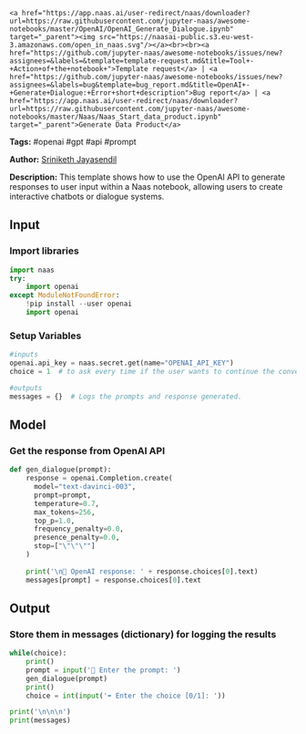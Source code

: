     <a href="https://app.naas.ai/user-redirect/naas/downloader?url=https://raw.githubusercontent.com/jupyter-naas/awesome-notebooks/master/OpenAI/OpenAI_Generate_Dialogue.ipynb" target="_parent"><img src="https://naasai-public.s3.eu-west-3.amazonaws.com/open_in_naas.svg"/></a><br><br><a href="https://github.com/jupyter-naas/awesome-notebooks/issues/new?assignees=&labels=&template=template-request.md&title=Tool+-+Action+of+the+notebook+">Template request</a> | <a href="https://github.com/jupyter-naas/awesome-notebooks/issues/new?assignees=&labels=bug&template=bug_report.md&title=OpenAI+-+Generate+Dialogue:+Error+short+description">Bug report</a> | <a href="https://app.naas.ai/user-redirect/naas/downloader?url=https://raw.githubusercontent.com/jupyter-naas/awesome-notebooks/master/Naas/Naas_Start_data_product.ipynb" target="_parent">Generate Data Product</a>

**Tags:** #openai #gpt #api #prompt

**Author:** [Sriniketh Jayasendil](https://www.linkedin.com/in/sriniketh-jayasendil/)

**Description:** This template shows how to use the OpenAI API to generate responses to user input within a Naas notebook, allowing users to create interactive chatbots or dialogue systems.

## Input

### Import libraries


```python
import naas
try:
    import openai
except ModuleNotFoundError:
    !pip install --user openai
    import openai
```

### Setup Variables


```python
#inputs
openai.api_key = naas.secret.get(name="OPENAI_API_KEY")
choice = 1  # to ask every time if the user wants to continue the conversation(1) or not(0)

#outputs
messages = {}  # Logs the prompts and response generated.
```

## Model

### Get the response from OpenAI API


```python
def gen_dialogue(prompt):
    response = openai.Completion.create(
      model="text-davinci-003",
      prompt=prompt,
      temperature=0.7,
      max_tokens=256,
      top_p=1.0,
      frequency_penalty=0.0,
      presence_penalty=0.0,
      stop=["\"\"\""]
    )
    
    print('\n🤖 OpenAI response: ' + response.choices[0].text)
    messages[prompt] = response.choices[0].text
```

## Output

### Store them in messages (dictionary) for logging the results


```python
while(choice):
    print()
    prompt = input('👤 Enter the prompt: ')
    gen_dialogue(prompt)
    print()
    choice = int(input('➡️ Enter the choice [0/1]: '))

print('\n\n\n')
print(messages)
```

